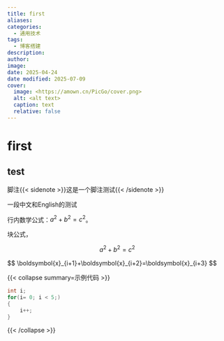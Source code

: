 ```yaml
---
title: first
aliases: 
categories:
  - 通用技术
tags:
  - 博客搭建
description: 
author: 
image: 
date: 2025-04-24
date modified: 2025-07-09
cover:
  image: <https://amown.cn/PicGo/cover.png>
  alt: <alt text>
  caption: text
  relative: false
---
```


# first

## test

脚注{{< sidenote >}}这是一个脚注测试{{< /sidenote >}}


一段中文和English的测试




 行内数学公式：$a^2 + b^2 = c^2$。

 块公式，
 
 $$
 a^2 + b^2 = c^2
 $$
 
 <div>
$$
\boldsymbol{x}_{i+1}+\boldsymbol{x}_{i+2}=\boldsymbol{x}_{i+3}
$$
</div>


{{< collapse summary=示例代码 >}}
```c
int i;
for(i= 0; i < 5;)
{
	i++;
}
```

{{< /collapse >}}
